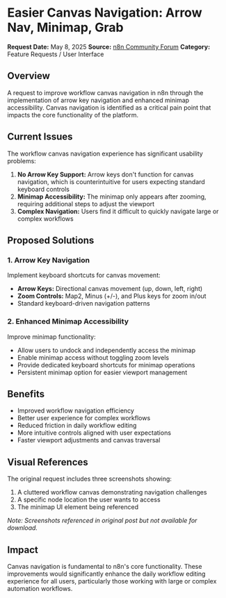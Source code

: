 # Easier Canvas Navigation: Arrow Nav, Minimap, Grab

**Request Date:** May 8, 2025
**Source:** [n8n Community Forum](https://community.n8n.io/t/easier-canvas-navigation-arrow-nav-minimap-grab/112541)
**Category:** Feature Requests / User Interface

## Overview

A request to improve workflow canvas navigation in n8n through the implementation of arrow key navigation and enhanced minimap accessibility. Canvas navigation is identified as a critical pain point that impacts the core functionality of the platform.

## Current Issues

The workflow canvas navigation experience has significant usability problems:

1. **No Arrow Key Support:** Arrow keys don't function for canvas navigation, which is counterintuitive for users expecting standard keyboard controls
2. **Minimap Accessibility:** The minimap only appears after zooming, requiring additional steps to adjust the viewport
3. **Complex Navigation:** Users find it difficult to quickly navigate large or complex workflows

## Proposed Solutions

### 1. Arrow Key Navigation

Implement keyboard shortcuts for canvas movement:
- **Arrow Keys:** Directional canvas movement (up, down, left, right)
- **Zoom Controls:** Map2, Minus (+/-), and Plus keys for zoom in/out
- Standard keyboard-driven navigation patterns

### 2. Enhanced Minimap Accessibility

Improve minimap functionality:
- Allow users to undock and independently access the minimap
- Enable minimap access without toggling zoom levels
- Provide dedicated keyboard shortcuts for minimap operations
- Persistent minimap option for easier viewport management

## Benefits

- Improved workflow navigation efficiency
- Better user experience for complex workflows
- Reduced friction in daily workflow editing
- More intuitive controls aligned with user expectations
- Faster viewport adjustments and canvas traversal

## Visual References

The original request includes three screenshots showing:
1. A cluttered workflow canvas demonstrating navigation challenges
2. A specific node location the user wants to access
3. The minimap UI element being referenced

*Note: Screenshots referenced in original post but not available for download.*

## Impact

Canvas navigation is fundamental to n8n's core functionality. These improvements would significantly enhance the daily workflow editing experience for all users, particularly those working with large or complex automation workflows.
